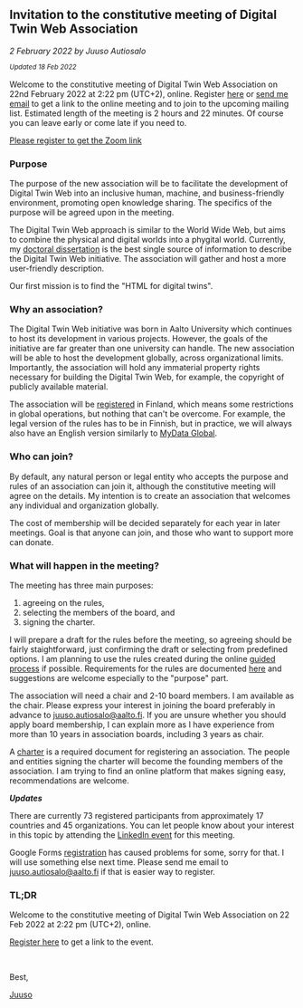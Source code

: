 ## Invitation to the constitutive meeting of Digital Twin Web Association

*2 February 2022 by Juuso Autiosalo* 

*<sup>Updated 18 Feb 2022</sup>*


Welcome to the constitutive meeting of Digital Twin Web Association on 22nd February 2022 at 2:22 pm (UTC+2), online.
Register [here](https://dtwa.org/register-to-constitutive-meeting) or [send me email](mailto:juuso.autiosalo@aalto.fi) to get a link to the online meeting and to join to the upcoming mailing list. 
Estimated length of the meeting is 2 hours and 22 minutes. Of course you can leave early or come late if you need to.

[Please register to get the Zoom link](https://dtwa.org/register-to-constitutive-meeting)

### Purpose

The purpose of the new association will be to facilitate the development of Digital Twin Web into an inclusive human, machine, and business-friendly environment, promoting open knowledge sharing.
The specifics of the purpose will be agreed upon in the meeting.

The Digital Twin Web approach is similar to the World Wide Web, but aims to combine the physical and digital worlds into a phygital world.
Currently, my [doctoral dissertation](http://urn.fi/URN:ISBN:978-952-64-0621-3) is the best single source of information to describe the Digital Twin Web initiative.
The association will gather and host a more user-friendly description.

Our first mission is to find the "HTML for digital twins".

### Why an association?

The Digital Twin Web initiative was born in Aalto University which continues to host its development in various projects.
However, the goals of the initiative are far greater than one university can handle.
The new association will be able to host the development globally, across organizational limits.
Importantly, the association will hold any immaterial property rights necessary for building the Digital Twin Web, for example, the copyright of publicly available material.

The association will be [registered](https://www.prh.fi/en/yhdistysrekisteri/perustaminen.html) in Finland, which means some restrictions in global operations, but nothing that can't be overcome.
For example, the legal version of the rules has to be in Finnish, but in practice, we will always also have an English version similarly to [MyData Global](https://mydataglobal.github.io/bylaws/).

### Who can join?

By default, any natural person or legal entity who accepts the purpose and rules of an association can join it, although the constitutive meeting will agree on the details.
My intention is to create an association that welcomes any individual and organization globally.

The cost of membership will be decided separately for each year in later meetings.
Goal is that anyone can join, and those who want to support more can donate.


### What will happen in the meeting?

The meeting has three main purposes: 

1. agreeing on the rules,
2. selecting the members of the board, and 
3. signing the charter.

I will prepare a draft for the rules before the meeting, so agreeing should be fairly staightforward, just confirming the draft or selecting from predefined options.
I am planning to use the rules created during the online [guided process](https://www.prh.fi/en/yhdistysrekisteri/perustaminen/start-up_notification.html) if possible.
Requirements for the rules are documented [here](https://www.prh.fi/en/yhdistysrekisteri/for_registered_associations/rules/instructions_on_the_provisions_of_association_rules.html) and suggestions are welcome especially to the "purpose" part.

The association will need a chair and 2-10 board members.
I am available as the chair.
Please express your interest in joining the board preferably in advance to [juuso.autiosalo@aalto.fi](mailto:juuso.autiosalo@aalto.fi).
If you are unsure whether you should apply board membership, I can explain more as I have experience from more than 10 years in association boards, including 3 years as chair.

A [charter](https://www.prh.fi/en/yhdistysrekisteri/perustaminen/start-up_notification/charter_of_association.html) is a required document for registering an association.
The people and entities signing the charter will become the founding members of the association.
I am trying to find an online platform that makes signing easy, recommendations are welcome.


**_Updates_**

There are currently 73 registered participants from approximately 17 countries and 45 organizations. You can let people know about your interest in this topic by attending the [LinkedIn event](https://www.linkedin.com/events/constitutivemeetingofdigitaltwi6897831971515461632/) for this meeting.

Google Forms [registration](https://dtwa.org/register-to-constitutive-meeting) has caused problems for some, sorry for that. I will use something else next time. Please send me email to [juuso.autiosalo@aalto.fi](mailto:juuso.autiosalo@aalto.fi) if that is easier way to register.


### TL;DR

Welcome to the constitutive meeting of Digital Twin Web Association on 22 Feb 2022 at 2:22 pm (UTC+2), online.

[Register here](https://dtwa.org/register-to-constitutive-meeting) to get a link to the event.

&nbsp;

Best,

[Juuso](https://juu.so)

&nbsp;
